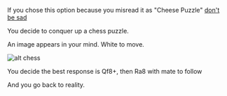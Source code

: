 If you chose this option because you misread it as "Cheese Puzzle" [don't be sad](english/chess/CheesePuzzle.md)


You decide to conquer up a chess puzzle.

An image appears in your mind. White to move.

![alt chess](http://www.dailychesspuzzles.com/images/00102.jpg)

You decide the best response is Qf8+, then Ra8 with mate to follow

And you go back to reality.

